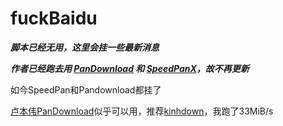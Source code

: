 # fuckBaidu

___脚本已经无用，这里会挂一些最新消息___

___作者已经跑去用 [PanDownload](https://www.pandownload.com) 和 [SpeedPanX](https://www.supanx.com/)，故不再更新___


如今SpeedPan和Pandownload都挂了

[卢本伟PanDownload](https://kurukurumi.tk/)似乎可以用，推荐[kinhdown](https://kinhdown.kinh.cc/)，我跑了33MiB/s
